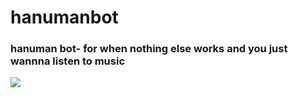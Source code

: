 # hanumanbot

### hanuman bot- for when nothing else works and you just wannna listen to music 

<img src="https://cdn.discordapp.com/app-icons/937028174322212905/a3f4592ffe6bd04fb438d6c79b8038f9.png">
